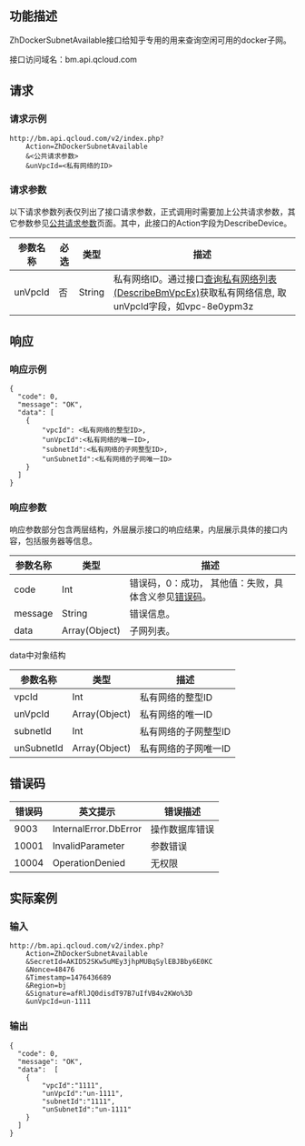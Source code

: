 ## 功能描述

ZhDockerSubnetAvailable接口给知乎专用的用来查询空闲可用的docker子网。

接口访问域名：bm.api.qcloud.com

## 请求

### 请求示例
```
http://bm.api.qcloud.com/v2/index.php?
	Action=ZhDockerSubnetAvailable
	&<公共请求参数>
	&unVpcId=<私有网络的ID>
```

### 请求参数
以下请求参数列表仅列出了接口请求参数，正式调用时需要加上公共请求参数，其它参数参见[公共请求参数](/doc/api/456/6718)页面。其中，此接口的Action字段为DescribeDevice。

| 参数名称              | 必选   | 类型            | 描述                                       |
| ----------------- | ---- | ------------- | ---------------------------------------- |
| unVpcId           | 否    | String        | 私有网络ID。通过接口[查询私有网络列表(DescribeBmVpcEx)](/doc/api/456/6646)获取私有网络信息, 取unVpcId字段，如vpc-8e0ypm3z                                  |


## 响应

### 响应示例
```
{
  "code": 0,
  "message": "OK",
  "data": [
    {
		"vpcId": <私有网络的整型ID>,
		"unVpcId":<私有网络的唯一ID>,
		"subnetId":<私有网络的子网整型ID>,
		"unSubnetId":<私有网络的子网唯一ID>
	}
  ]
}
```

### 响应参数
响应参数部分包含两层结构，外层展示接口的响应结果，内层展示具体的接口内容，包括服务器等信息。

| 参数名称    | 类型     | 描述                                       |
| ------- | ------ | ---------------------------------------- |
| code    | Int    | 错误码，0：成功， 其他值：失败，具体含义参见[错误码](/doc/api/456/6725)。 |
| message | String | 错误信息。                                    |
| data    | Array(Object) | 子网列表。                    |


data中对象结构

| 参数名称       | 类型            | 描述                                    |
| ---------- | ------------- | ------------------------------------- |
| vpcId   | Int           | 私有网络的整型ID                                 |
| unVpcId | Array(Object) | 私有网络的唯一ID |
| subnetId   | Int           | 私有网络的子网整型ID                                  |
| unSubnetId | Array(Object) | 私有网络的子网唯一ID |


## 错误码

| 错误码   | 英文提示                  | 错误描述    |
| ----- | --------------------- | ------- |
| 9003  | InternalError.DbError | 操作数据库错误 |
| 10001 | InvalidParameter      | 参数错误    |
| 10004 | OperationDenied      | 无权限    |


## 实际案例

### 输入

```
http://bm.api.qcloud.com/v2/index.php?
	Action=ZhDockerSubnetAvailable
	&SecretId=AKID52SKw5uMEy3jhpMUBqSylEBJBby6E0KC
	&Nonce=48476
	&Timestamp=1476436689
	&Region=bj
	&Signature=afRlJQ0disdT97B7uIfVB4v2KWo%3D
	&unVpcId=un-1111
```

### 输出

```
{
  "code": 0,
  "message": "OK",
  "data":  [
    {
		"vpcId":"1111",
		"unVpcId":"un-1111",
		"subnetId":"1111",
		"unSubnetId":"un-1111"
	}
  ]
}
```